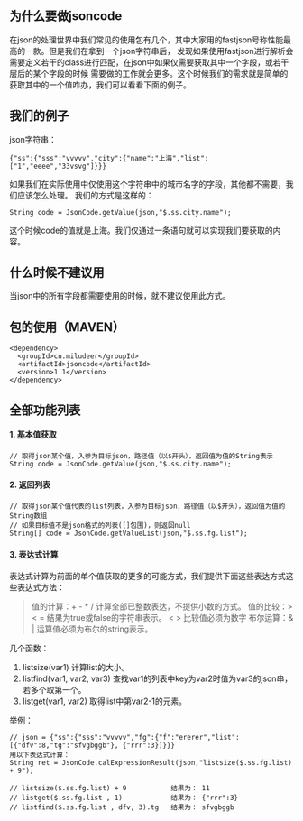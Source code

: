 
## 为什么要做jsoncode

在json的处理世界中我们常见的使用包有几个，其中大家用的fastjson号称性能最高的一款。但是我们在拿到一个json字符串后，
发现如果使用fastjson进行解析会需要定义若干的class进行匹配，在json中如果仅需要获取其中一个字段，或若干层后的某个字段的时候
需要做的工作就会更多。这个时候我们的需求就是简单的获取其中的一个值咋办，我们可以看看下面的例子。


## 我们的例子

json字符串：
```
{"ss":{"sss":"vvvvv","city":{"name":"上海","list":["1","eeee","33vsvg"]}}}
```
如果我们在实际使用中仅使用这个字符串中的城市名字的字段，其他都不需要，我们应该怎么处理。
我们的方式是这样的：
```
String code = JsonCode.getValue(json,"$.ss.city.name");
```
这个时候code的值就是上海。我们仅通过一条语句就可以实现我们要获取的内容。

## 什么时候不建议用

当json中的所有字段都需要使用的时候，就不建议使用此方式。


## 包的使用（MAVEN）
```
<dependency>
  <groupId>cn.miludeer</groupId>
  <artifactId>jsoncode</artifactId>
  <version>1.1</version>
</dependency>
```
## 全部功能列表

#### 1. 基本值获取
```
// 取得json某个值，入参为目标json，路径值（以$开头），返回值为值的String表示
String code = JsonCode.getValue(json,"$.ss.city.name");
```

#### 2. 返回列表
```
// 取得json某个值代表的list列表，入参为目标json，路径值（以$开头），返回值为值的String数组
// 如果目标值不是json格式的列表([]包围)，则返回null
String[] code = JsonCode.getValueList(json,"$.ss.fg.list");
```

#### 3. 表达式计算

表达式计算为前面的单个值获取的更多的可能方式，我们提供下面这些表达方式这些表达式方法：


>值的计算：+ - * /   计算全部已整数表达，不提供小数的方式。
值的比较：> < =     结果为true或false的字符串表示。 <  > 比较值必须为数字
布尔运算：& |       运算值必须为布尔的string表示。

几个函数：
1. listsize(var1)              计算list的大小。
2. listfind(var1, var2, var3)  查找var1的列表中key为var2时值为var3的json串，若多个取第一个。
3. listget(var1, var2)         取得list中第var2-1的元素。

举例：
```
// json = {"ss":{"sss":"vvvvv","fg":{"f":"ererer","list":[{"dfv":8,"tg":"sfvgbggb"}, {"rrr":3}]}}}
用以下表达式计算：
String ret = JsonCode.calExpressionResult(json,"listsize($.ss.fg.list) + 9");

// listsize($.ss.fg.list) + 9           结果为： 11
// listget($.ss.fg.list , 1)            结果为： {"rrr":3}
// listfind($.ss.fg.list , dfv, 3).tg   结果为： sfvgbggb
```
